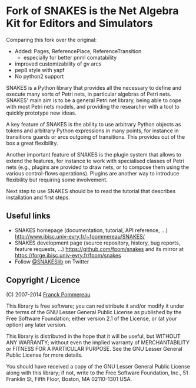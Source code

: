 Fork of SNAKES is the Net Algebra Kit for Editors and Simulators
================================================================


Comparing this fork over the original:

* Added: Pages, ReferencePlace, ReferenceTransition
  * especially for better pnml comatability
* improved customizability of gv arcs
* pep8 style with yapf
* No python2 support


SNAKES is a Python library that provides all the necessary to define
and execute many sorts of Petri nets, in particular algebras of Petri
nets. SNAKES' main aim is to be a general Petri net library, being
able to cope with most Petri nets models, and providing the researcher
with a tool to quickly prototype new ideas.

A key feature of SNAKES is the ability to use arbitrary Python objects
as tokens and arbitrary Python expressions in many points, for
instance in transitions guards or arcs outgoing of transitions. This
provides out of the box a great flexibility.

Another important feature of SNAKES is the plugin system that allows
to extend the features, for instance to work with specialised classes
of Petri nets (e.g., plugins are provided to draw nets, or to compose
them using the various control-flows operations). Plugins are another
way to introduce flexibility but requiring some involvement.

Next step to use SNAKES should be to read the tutorial that describes
installation and first steps.

Useful links
------------

* SNAKES homepage (documentation, tutorial, API reference, ...)
  http://www.ibisc.univ-evry.fr/~fpommereau/SNAKES/
* SNAKES development page (source repository, history, bug reports,
  feature requests, ...)
  https://github.com/fpom/snakes
  and its mirror at
  https://forge.ibisc.univ-evry.fr/fpom/snakes
* Follow [@SNAKESlib](https://twitter.com/SNAKESlib) on Twitter

Copyright / Licence
-------------------

(C) 2007-2014 [Franck Pommereau](mailto:franck.pommereau@ibisc.univ-evry.fr)

This library is free software; you can redistribute it and/or modify
it under the terms of the GNU Lesser General Public License as
published by the Free Software Foundation; either version 2.1 of the
License, or (at your option) any later version.

This library is distributed in the hope that it will be useful, but
WITHOUT ANY WARRANTY; without even the implied warranty of
MERCHANTABILITY or FITNESS FOR A PARTICULAR PURPOSE. See the GNU
Lesser General Public License for more details.

You should have received a copy of the GNU Lesser General Public
License along with this library; if not, write to the Free Software
Foundation, Inc., 51 Franklin St, Fifth Floor, Boston, MA 02110-1301
USA.
